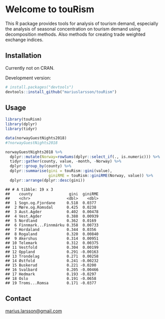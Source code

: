 
# Welcome to touRism

This R package provides tools for analysis of tourism demand, especially
the analysis of seasonal concentration on tourism demand using
decomposition methods. Also methods for creating trade weighted exchange indices.

## Installation

Currently not on CRAN. 

Development version:

``` r
# install.packages("devtools")
devtools::install_github("mariuslarsson/touRism")
```

## Usage

``` r
library(touRism)
library(dplyr)
library(tidyr)

data(norwayGuestNights2018)
#?norwayGuestNights2018

norwayGuestNights2018 %>% 
  dplyr::mutate(Norway=rowSums(dplyr::select_if(., is.numeric))) %>% 
  tidyr::gather(county, value, -month, -Norway) %>%
  dplyr::group_by(county) %>% 
  dplyr::summarise(gini = touRism::gini(value),
                   giniRME = touRism::giniRME(Norway, value)) %>% 
  dplyr::arrange(dplyr::desc(gini))
```

    ## # A tibble: 19 x 3
    ##    county                gini  giniRME
    ##    <chr>                <dbl>    <dbl>
    ##  1 Sogn.og.Fjordane     0.518  0.0377 
    ##  2 Møre.og.Romsdal      0.425  0.0238 
    ##  3 Aust.Agder           0.402  0.00478
    ##  4 Vest.Agder           0.388  0.00939
    ##  5 Nordland             0.362  0.0169 
    ##  6 Finnmark...Finnmárku 0.358  0.00733
    ##  7 Hordaland            0.344  0.0356 
    ##  8 Rogaland             0.320  0.00840
    ##  9 Akershus             0.314  0.00951
    ## 10 Telemark             0.312  0.00375
    ## 11 Vestfold             0.304  0.00199
    ## 12 Oppland              0.291 -0.00163
    ## 13 Trondelag            0.271  0.00258
    ## 14 Østfold              0.241 -0.00232
    ## 15 Buskerud             0.221 -0.0200 
    ## 16 Svalbard             0.205 -0.00466
    ## 17 Hedmark              0.193 -0.0297 
    ## 18 Oslo                 0.191 -0.0658 
    ## 19 Troms...Romsa        0.171 -0.0377

## Contact

<marius.larsson@gmail.com>
